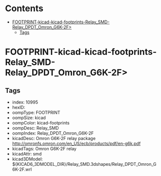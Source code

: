



Contents
========

* [FOOTPRINT-kicad-kicad-footprints-Relay_SMD-Relay_DPDT_Omron_G6K-2F>](#footprint-kicad-kicad-footprints-relay_smd-relay_dpdt_omron_g6k-2f)
	* [Tags](#tags)

# FOOTPRINT-kicad-kicad-footprints-Relay_SMD-Relay_DPDT_Omron_G6K-2F>

## Tags

- index: 10995
- hexID: 
- oompType: FOOTPRINT
- oompSize: kicad
- oompColor: kicad-footprints
- oompDesc: Relay_SMD
- oompIndex: Relay_DPDT_Omron_G6K-2F
- kicadDesc: Omron G6K-2F relay package http://omronfs.omron.com/en_US/ecb/products/pdf/en-g6k.pdf
- kicadTags: Omron G6K-2F relay
- kicadAttr: smd
- kicad3DModel: ${KICAD6_3DMODEL_DIR}/Relay_SMD.3dshapes/Relay_DPDT_Omron_G6K-2F.wrl
